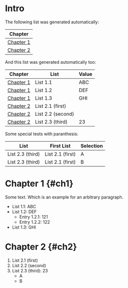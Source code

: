 # Intro

The following list was generated automatically:

| Chapter |
|---------|
| [Chapter 1](#ch1) |
| [Chapter 2](#ch2) |

And this list was generated automatically too:

| Chapter | List | Value |
|---------|------|-------|
| [Chapter 1](#ch1) | List 1.1 | ABC |
| [Chapter 1](#ch1) | List 1.2 | DEF |
| [Chapter 1](#ch1) | List 1.3 | GHI |
| [Chapter 2](#ch2) | List 2.1 (first) |  |
| [Chapter 2](#ch2) | List 2.2 (second) |  |
| [Chapter 2](#ch2) | List 2.3 (third) | 23 |

Some special tests with paranthesis:

| List | First List | Selection |
|------|------------|-----------|
| List 2.3 (third) | List 2.1 (first) | A |
| List 2.3 (third) | List 2.1 (first) | B |

# Chapter 1 {#ch1}

Some text.
Which is an example for an arbitrary paragraph.

* List 1.1: ABC
* List 1.2: DEF
    + Entry 1.2.1: 121
    + Entry 1.2.2: 122
* List 1.3: GHI

# Chapter 2 {#ch2}

1. List 2.1 (first)
2. List 2.2 (second)
3. List 2.3 (third): 23
    * A
    * B
